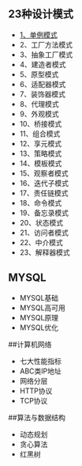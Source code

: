 ## 23种设计模式
- [1、单例模式](/23种设计模式/1、单例模式.md)
- 2、工厂方法模式
- 3、抽象工厂模式
- 4、建造者模式
- 5、原型模式
- 6、适配器模式
- 7、装饰器模式
- 8、代理模式 
- 9、外观模式
- 10、桥接模式
- 11、组合模式
- 12、享元模式
- 13、策略模式
- 14、模板模式
- 15、观察者模式
- 16、迭代子模式
- 17、责任链模式
- 18、命令模式
- 19、备忘录模式
- 20、状态模式
- 21、访问者模式
- 22、中介模式
- 23、解释器模式

## MYSQL
- MYSQL基础
- MYSQL高可用
- MYSQL原理 
- MYSQL优化 

##计算机网络
- 七大性能指标
- ABC类IP地址
- 网络分层
- HTTP协议
- TCP协议

##算法与数据结构
- 动态规划
- 贪心算法
- 红黑树

